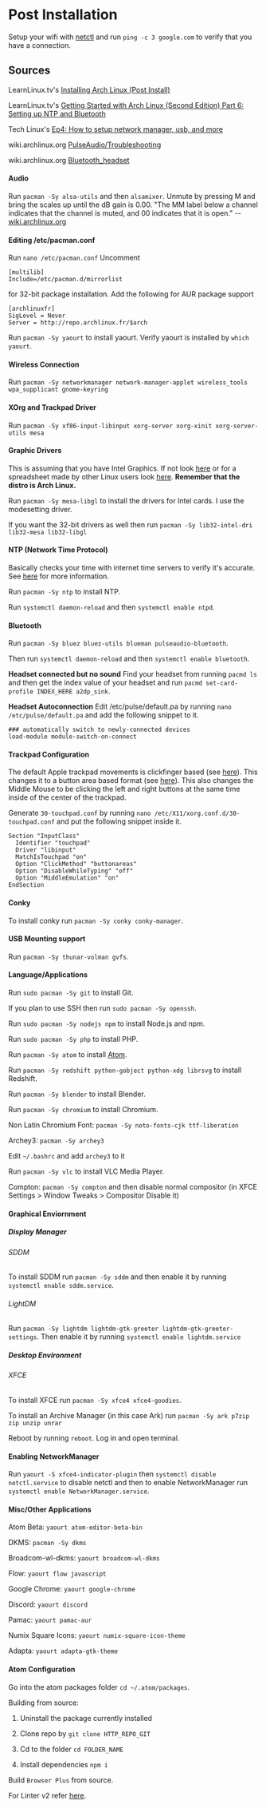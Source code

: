 # Post Installation
Setup your wifi with [netctl](https://github.com/Kutoru/arch-x-os/blob/master/resources/netctl.md) and run `ping -c 3 google.com` to verify that you have a connection.

## Sources
LearnLinux.tv's [Installing Arch Linux (Post Install)](https://www.youtube.com/watch?v=GCUmGtCYPWM)

LearnLinux.tv's [Getting Started with Arch Linux (Second Edition) Part 6: Setting up NTP and Bluetooth](https://www.youtube.com/watch?v=TNDisr6z7Rc)

Tech Linux's [Ep4: How to setup network manager, usb, and more](https://www.youtube.com/watch?v=DtohxreWjVg)

wiki.archlinux.org [PulseAudio/Troubleshooting](https://wiki.archlinux.org/index.php/PulseAudio/Troubleshooting)

wiki.archlinux.org [Bluetooth_headset](https://wiki.archlinux.org/index.php/Bluetooth_headset)

#### Audio
Run `pacman -Sy alsa-utils` and then `alsamixer`. Unmute by pressing M and bring the scales up until the dB gain is 0.00. "The MM label below a channel indicates that the channel is muted, and 00 indicates that it is open." -- [wiki.archlinux.org](https://wiki.archlinux.org/index.php/PulseAudio/Troubleshooting)

#### Editing /etc/pacman.conf
Run `nano /etc/pacman.conf`
Uncomment

    [multilib]
    Include=/etc/pacman.d/mirrorlist

for 32-bit package installation.
Add the following for AUR package support

    [archlinuxfr]
    SigLevel = Never
    Server = http://repo.archlinux.fr/$arch

Run `pacman -Sy yaourt` to install yaourt. Verify yaourt is installed by `which yaourt`.

#### Wireless Connection
Run `pacman -Sy networkmanager network-manager-applet wireless_tools wpa_supplicant gnome-keyring`

#### XOrg and Trackpad Driver
Run `pacman -Sy xf86-input-libinput xorg-server xorg-xinit xorg-server-utils mesa`

#### Graphic Drivers
This is assuming that you have Intel Graphics.
If not look [here](https://wiki.archlinux.org/index.php/xorg#Driver_installation) or for a spreadsheet made by other Linux users look [here](https://docs.google.com/spreadsheets/d/1nG9Y9nhA615IkjNUE_ew7JmiVHD7ORA4BExW0-teQ40/edit#gid=897452601).
**Remember that the distro is Arch Linux.**

Run `pacman -Sy mesa-libgl` to install the drivers for Intel cards. I use the modesetting driver.

If you want the 32-bit drivers as well then run `pacman -Sy lib32-intel-dri lib32-mesa lib32-libgl`

#### NTP (Network Time Protocol)
Basically checks your time with internet time servers to verify it's accurate. See [here](https://wiki.archlinux.org/index.php/Network_Time_Protocol_daemon) for more information.

Run `pacman -Sy ntp` to install NTP.

Run `systemctl daemon-reload` and then `systemctl enable ntpd`.

#### Bluetooth

Run `pacman -Sy bluez bluez-utils blueman pulseaudio-bluetooth`.

Then run `systemctl daemon-reload` and then `systemctl enable bluetooth`.

**Headset connected but no sound**
Find your headset from running `pacmd ls` and then get the index value of your headset and run `pacmd set-card-profile INDEX_HERE a2dp_sink`.

**Headset Autoconnection**
Edit /etc/pulse/default.pa by running `nano /etc/pulse/default.pa` and add the following snippet to it.

    ### automatically switch to newly-connected devices
    load-module module-switch-on-connect

#### Trackpad Configuration
The default Apple trackpad movements is clickfinger based (see [here](https://wayland.freedesktop.org/libinput/doc/latest/clickpad_softbuttons.html#clickfinger)). This changes it to a button area based format (see [here](https://wayland.freedesktop.org/libinput/doc/latest/clickpad_softbuttons.html#software_buttons)). This also changes the Middle Mouse to be clicking the left and right buttons at the same time inside of the center of the trackpad.

Generate `30-touchpad.conf` by running `nano /etc/X11/xorg.conf.d/30-touchpad.conf` and put the following snippet inside it.

    Section "InputClass"
      Identifier "touchpad"
      Driver "libinput"
      MatchIsTouchpad "on"
      Option "ClickMethod" "buttonareas"
      Option "DisableWhileTyping" "off"
      Option "MiddleEmulation" "on"
    EndSection

#### Conky
To install conky run `pacman -Sy conky conky-manager`.

#### USB Mounting support
Run `pacman -Sy thunar-volman gvfs`.

#### Language/Applications
Run `sudo pacman -Sy git` to install Git.

If you plan to use SSH then run `sudo pacman -Sy openssh`.

Run `sudo pacman -Sy nodejs npm` to install Node.js and npm.

Run `sudo pacman -Sy php` to install PHP.

Run `pacman -Sy atom` to install [Atom](atom.io).

Run `pacman -Sy redshift python-gobject python-xdg librsvg` to install Redshift.

Run `pacman -Sy blender` to install Blender.

Run `pacman -Sy chromium` to install Chromium.

Non Latin Chromium Font: `pacman -Sy noto-fonts-cjk ttf-liberation`

Archey3: `pacman -Sy archey3`

Edit `~/.bashrc` and add `archey3` to it

Run `pacman -Sy vlc` to install VLC Media Player.

Compton: `pacman -Sy compton` and then disable normal compositor (in XFCE Settings > Window Tweaks > Compositor Disable it)

#### Graphical Enviornment
##### Display Manager
###### SDDM

To install SDDM run `pacman -Sy sddm` and then enable it by running `systemctl enable sddm.service`.

###### LightDM

Run `pacman -Sy lightdm lightdm-gtk-greeter lightdm-gtk-greeter-settings`. Then enable it by running `systemctl enable lightdm.service`
##### Desktop Environment
###### XFCE
To install XFCE run `pacman -Sy xfce4 xfce4-goodies`.

To install an Archive Manager (in this case Ark) run `pacman -Sy ark p7zip zip unzip unrar`

Reboot by running `reboot`. Log in and open terminal.

#### Enabling NetworkManager
Run `yaourt -S xfce4-indicator-plugin` then `systemctl disable netctl.service` to disable netctl and then to enable NetworkManager run `systemctl enable NetworkManager.service`.

#### Misc/Other Applications
Atom Beta: `yaourt atom-editor-beta-bin`

DKMS: `pacman -Sy dkms`

Broadcom-wl-dkms: `yaourt broadcom-wl-dkms`

Flow: `yaourt flow javascript`

Google Chrome: `yaourt google-chrome`

Discord: `yaourt discord`

Pamac: `yaourt pamac-aur`

Numix Square Icons: `yaourt numix-square-icon-theme`

Adapta: `yaourt adapta-gtk-theme`

#### Atom Configuration
Go into the atom packages folder `cd ~/.atom/packages`.

Building from source:

1) Uninstall the package currently installed

2) Clone repo by `git clone HTTP_REPO_GIT`

3) Cd to the folder `cd FOLDER_NAME`

4) Install dependencies `npm i`

Build `Browser Plus` from source.

For Linter v2 refer [here](https://github.com/steelbrain/linter-ui-default#installation).
